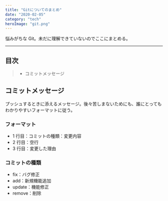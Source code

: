 ```yaml
---
title: "Gitについてのまとめ"
date: "2020-02-05"
category: "tech"
heroImage: "git.png"
---
```


悩みがちな Git。未だに理解できていないのでここにまとめる。

---

## 目次

> - コミットメッセージ

## コミットメッセージ

プッシュするときに添えるメッセージ。後々苦しまないためにも、誰にとってもわかりやすいフォーマットに従う。

### フォーマット

- 1 行目：コミットの種類：変更内容
- 2 行目：空行
- 3 行目：変更した理由

### コミットの種類

- fix：バグ修正
- add：新規機能追加
- update：機能修正
- remove：削除
